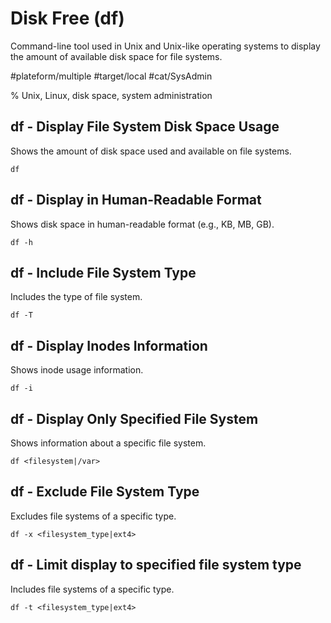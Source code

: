# Disk Free (df)

Command-line tool used in Unix and Unix-like operating systems to display the
amount of available disk space for file systems.

#plateform/multiple #target/local #cat/SysAdmin

% Unix, Linux, disk space, system administration

## df - Display File System Disk Space Usage

Shows the amount of disk space used and available on file systems.

```
df
```

## df - Display in Human-Readable Format

Shows disk space in human-readable format (e.g., KB, MB, GB).

```
df -h
```

## df - Include File System Type

Includes the type of file system.

```
df -T
```

## df - Display Inodes Information

Shows inode usage information.

```
df -i
```

## df - Display Only Specified File System

Shows information about a specific file system.

```
df <filesystem|/var>
```

## df - Exclude File System Type

Excludes file systems of a specific type.

```
df -x <filesystem_type|ext4>
```

## df - Limit display to specified file system type

Includes file systems of a specific type.

```
df -t <filesystem_type|ext4>
```

